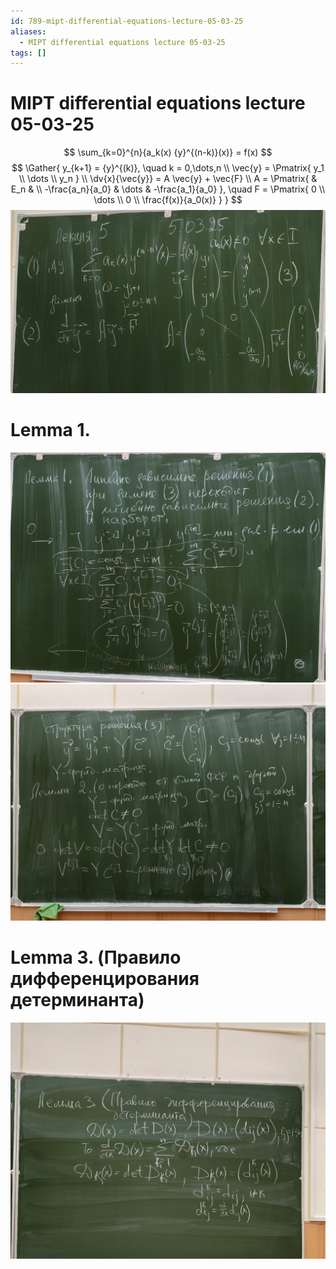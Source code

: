 ```yaml
---
id: 789-mipt-differential-equations-lecture-05-03-25
aliases:
  - MIPT differential equations lecture 05-03-25
tags: []
---
```


# MIPT differential equations lecture 05-03-25
$$
\sum_{k=0}^{n}{a_k(x) {y}^{(n-k)}(x)} = f(x)
$$
$$
\Gather{
y_{k+1} = {y}^{(k)}, \quad k = 0,\dots,n \\
\vec{y} = \Pmatrix{
y_1 \\
\dots \\
y_n
} \\
\dv{x}{\vec{y}} = A \vec{y} + \vec{F} \\
A = \Pmatrix{
& E_n & \\
-\frac{a_n}{a_0} & \dots & -\frac{a_1}{a_0}
}, \quad F = \Pmatrix{
0 \\
\dots \\
0 \\
\frac{f(x)}{a_0(x)}
}
}
$$
![98676.png](assets/imgs/98676.png)

# Lemma 1.
![98976875.png](assets/imgs/98976875.png)
![9865543.png](assets/imgs/9865543.png)

# Lemma 3. (Правило дифференцирования детерминанта)
![3457454.png](assets/imgs/3457454.png)

